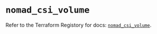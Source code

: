 # `nomad_csi_volume`

Refer to the Terraform Registory for docs: [`nomad_csi_volume`](https://registry.terraform.io/providers/hashicorp/nomad/2.0.0/docs/resources/csi_volume).
